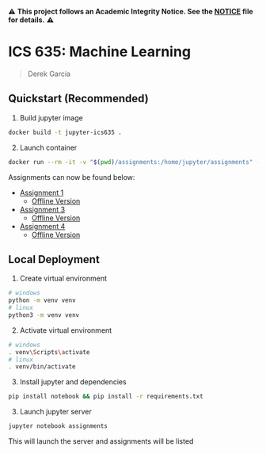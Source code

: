 ⚠️ **This project follows an Academic Integrity Notice. See the [NOTICE](NOTICE) file for details.** ⚠️

# ICS 635: Machine Learning

> Derek Garcia

## Quickstart (Recommended)

1. Build jupyter image

```bash
docker build -t jupyter-ics635 .
```

2. Launch container

```bash
docker run --rm -it -v "$(pwd)/assignments:/home/jupyter/assignments" -p 8888:8888 jupyter-ics635
```

Assignments can now be found below:

- [Assignment 1](http://localhost:8888/notebooks/assignment1/assignment1.ipynb)
  - [Offline Version](assignments/assignment1/assignment1.ipynb)
- [Assignment 3](http://localhost:8888/notebooks/assignment3/assignment3.ipynb)
  - [Offline Version](assignments/assignment3/assignment3.ipynb)
- [Assignment 4](http://localhost:8888/notebooks/assignment4/assignment4.ipynb)
  - [Offline Version](assignments/assignment4/assignment4.ipynb)

## Local Deployment

1. Create virtual environment

```bash
# windows
python -m venv venv
# linux
python3 -m venv venv
```

2. Activate virtual environment

```bash
# windows
. venv\Scripts\activate
# linux
. venv/bin/activate
```

3. Install jupyter and dependencies

```bash
pip install notebook && pip install -r requirements.txt
```

3. Launch jupyter server

```bash
jupyter notebook assignments
```

This will launch the server and assignments will be listed